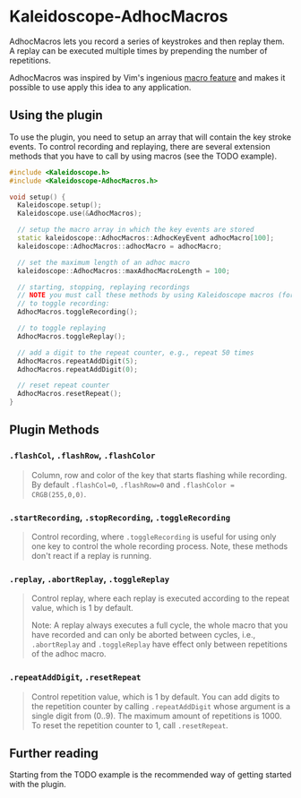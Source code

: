 # Kaleidoscope-AdhocMacros

AdhocMacros lets you record a series of keystrokes and then replay them. A
replay can be executed multiple times by prepending the number of repetitions.

AdhocMacros was inspired by Vim's ingenious [macro
feature](http://vim.wikia.com/wiki/Macros) and makes it possible to use apply
this idea to any application.


## Using the plugin
To use the plugin, you need to setup an array that will contain the key stroke
events. To control recording and replaying, there are several extension methods
that you have to call by using macros (see the TODO example).

```c++
#include <Kaleidoscope.h>
#include <Kaleidoscope-AdhocMacros.h>

void setup() {
  Kaleidoscope.setup();
  Kaleidoscope.use(&AdhocMacros);

  // setup the macro array in which the key events are stored
  static kaleidoscope::AdhocMacros::AdhocKeyEvent adhocMacro[100];
  kaleidoscope::AdhocMacros::adhocMacro = adhocMacro;

  // set the maximum length of an adhoc macro
  kaleidoscope::AdhocMacros::maxAdhocMacroLength = 100;

  // starting, stopping, replaying recordings
  // NOTE you must call these methods by using Kaleidoscope macros (for now)
  // to toggle recording:
  AdhocMacros.toggleRecording();

  // to toggle replaying
  AdhocMacros.toggleReplay();

  // add a digit to the repeat counter, e.g., repeat 50 times
  AdhocMacros.repeatAddDigit(5);
  AdhocMacros.repeatAddDigit(0);

  // reset repeat counter
  AdhocMacros.resetRepeat();
}
```
## Plugin Methods

### `.flashCol`, `.flashRow`, `.flashColor`

> Column, row and color of the key that starts flashing while recording.
> By default `.flashCol=0`, `.flashRow=0` and `.flashColor = CRGB(255,0,0)`.

### `.startRecording`, `.stopRecording`, `.toggleRecording`

> Control recording, where `.toggleRecording` is useful for using only one key
> to control the whole recording process. Note, these methods don't react if a
> replay is running.

### `.replay`, `.abortReplay`, `.toggleReplay`

> Control replay, where each replay is executed according to the repeat value,
> which is 1 by default.
>
> Note: A replay always executes a full cycle, the whole macro that you have
> recorded and can only be aborted between cycles, i.e., `.abortReplay` and
> `.toggleReplay` have effect only between repetitions of the adhoc macro.

### `.repeatAddDigit`, `.resetRepeat`

> Control repetition value, which is 1 by default. You can add digits to the
> repetition counter by calling `.repeatAddDigit` whose argument is a single
> digit from (0..9). The maximum amount of repetitions is 1000. To reset the
> repetition counter to 1, call `.resetRepeat`.

## Further reading

Starting from the TODO example is the recommended way of getting started with the plugin.

